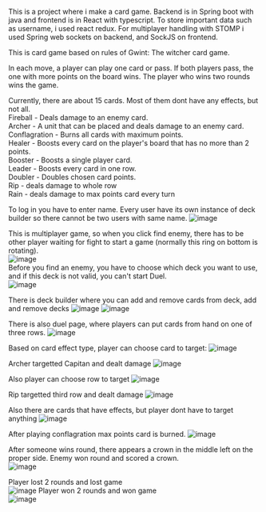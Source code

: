 This is a project where i make a card game. Backend is in Spring boot with java and frontend is in React with typescript. To store important
data such as username, i used react redux. For multiplayer handling with STOMP i used Spring web sockets on backend, and SockJS on frontend.

This is card game based on rules of Gwint: The witcher card game.

In each move, a player can play one card or pass. If both players pass, the one with more points on the board wins. The player who wins two rounds wins the game. <br>

Currently, there are about 15 cards. Most of them dont have any effects, but not all. <br>
Fireball - Deals damage to an enemy card. <br>
Archer - A unit that can be placed and deals damage to an enemy card. <br>
Conflagration - Burns all cards with maximum points. <br>
Healer - Boosts every card on the player's board that has no more than 2 points. <br>
Booster - Boosts a single player card. <br>
Leader - Boosts every card in one row. <br>
Doubler - Doubles chosen card points. <br>
Rip - deals damage to whole row <br>
Rain - deals damage to max points card every turn <br>

To log in you have to enter name. Every user have its own instance of deck builder so there cannot be two users with same name.
![image](https://github.com/PiotrJagla/MyCardGame-MainProj/assets/76881722/b6a77471-4af0-4eed-ba58-181bf8404602)

This is multiplayer game, so when you click find enemy, there has to be other player waiting for fight to start a game (normally this ring on bottom is rotating).<br>
![image](https://github.com/PiotrJagla/MyCardGame-MainProj/assets/76881722/8be324bf-0f42-4e03-8533-e739ee734c1d)
<br>
Before you find an enemy, you have to choose which deck you want to use, and if this deck is not valid, you can't start Duel. <br>
![image](https://github.com/PiotrJagla/MyCardGame-MainProj/assets/76881722/0b5d2490-8119-4521-8f04-c64df069d3e7)







There is deck builder where you can add and remove cards from deck, add and remove decks
![image](https://github.com/PiotrJagla/MyCardGame-MainProj/assets/76881722/22f248e0-6f04-4352-b968-d5e81ca16d69)
![image](https://github.com/PiotrJagla/MyCardGame-MainProj/assets/76881722/48e4ff12-c46f-4f3a-a547-95da6b5f17be)



There is also duel page, where players can put cards from hand on one of three rows. 
![image](https://github.com/PiotrJagla/MyCardGame-MainProj/assets/76881722/8da00777-52f2-43cb-aca6-f24d30738b17)




Based on card effect type, player can choose card to target:
![image](https://github.com/PiotrJagla/MyCardGame-MainProj/assets/76881722/be43a25e-bd82-463d-857a-30f0ccd2b4ab)


Archer targetted Capitan and dealt damage
![image](https://github.com/PiotrJagla/MyCardGame-MainProj/assets/76881722/908d7589-54d3-41d2-a950-5bcf6ba62ab0)



Also player can choose row to target
![image](https://github.com/PiotrJagla/MyCardGame-MainProj/assets/76881722/7fb245b1-1434-4447-ac59-6350acf50188)


Rip targetted third row and dealt damage
![image](https://github.com/PiotrJagla/MyCardGame-MainProj/assets/76881722/7bfdba38-9cc1-4844-afca-d484f1c63c0a)



Also there are cards that have effects, but player dont have to target anything
![image](https://github.com/PiotrJagla/MyCardGame-MainProj/assets/76881722/de91a7e0-e257-4a3e-8141-a2c89ac32a6d)


After playing conflagration max points card is burned.
![image](https://github.com/PiotrJagla/MyCardGame-MainProj/assets/76881722/fb67f3a9-4f92-4202-84d9-7612650233f3)

After someone wins round, there appears a crown in the middle left on the proper side. Enemy won round and scored a crown. <br>
![image](https://github.com/PiotrJagla/MyCardGame-MainProj/assets/76881722/fde3871e-4e9b-41eb-aaec-afdc5923a9ee)

Player lost 2 rounds and lost game <br>
![image](https://github.com/PiotrJagla/MyCardGame-MainProj/assets/76881722/abf55ec1-ca95-40a9-9258-44abfc027221)
Player won 2 rounds and won game <br>
![image](https://github.com/PiotrJagla/MyCardGame-MainProj/assets/76881722/6a587604-3af2-4a75-b2b6-699894061af8)










